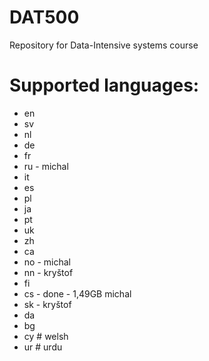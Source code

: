 DAT500
======

Repository for Data-Intensive systems course

Supported languages:
======

- en
- sv
- nl
- de
- fr
- ru - michal
- it
- es
- pl
- ja
- pt
- uk
- zh
- ca
- no - michal
- nn - kryštof
- fi
- cs - done - 1,49GB  michal 
- sk - kryštof
- da
- bg
- cy # welsh
- ur # urdu 
